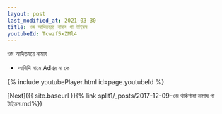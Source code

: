 ```yaml
---
layout: post
last_modified_at: 2021-03-30
title: ওম আদিতহয়ে নামায গা টাইমস
youtubeId: Tcwzf5xZMl4
---
```

 
 
 ওম আদিতহয়ে নামায  
 
 -  আদিথি নামে Adশ্বর মা কে 
 
  
 
  
 
 
 
 
 
 


{% include youtubePlayer.html id=page.youtubeId %}
 
[Next]({{ site.baseurl }}{% link  split1/_posts/2017-12-09-ওম থার্কশায়া নামায গা টাইমস.md%})
 
